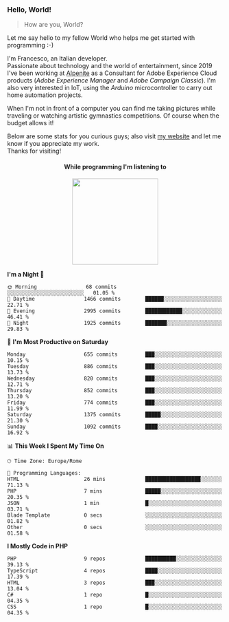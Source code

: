 ### Hello, World!

> How are you, World?

Let me say hello to my fellow World who helps me get started with programming :-)

I'm Francesco, an Italian developer.  
Passionate about technology and the world of entertainment, since 2019 I've been working at [Alpenite](https://www.alpenite.com) as a Consultant for Adobe Experience Cloud products (*Adobe Experience Manager* and *Adobe Campaign Classic*). I'm also very interested in IoT, using the *Arduino* microcontroller to carry out home automation projects.

When I'm not in front of a computer you can find me taking pictures while traveling or watching artistic gymnastics competitions. Of course when the budget allows it!

Below are some stats for you curious guys; also visit [my website](https://www.francescorega.eu) and let me know if you appreciate my work.  
Thanks for visiting!

<div align="center">
  <h4>While programming I'm listening to</h4>
  <a href="https://apps.francescorega.eu/now-playing/11147232609" target="_blank"><img src="https://apps.francescorega.eu/now-playing/11147232609" width="200"></a>
</div>

<!--START_SECTION:waka-->
**I'm a Night 🦉** 

```text
🌞 Morning                68 commits          ░░░░░░░░░░░░░░░░░░░░░░░░░   01.05 % 
🌆 Daytime                1466 commits        ██████░░░░░░░░░░░░░░░░░░░   22.71 % 
🌃 Evening                2995 commits        ████████████░░░░░░░░░░░░░   46.41 % 
🌙 Night                  1925 commits        ███████░░░░░░░░░░░░░░░░░░   29.83 % 
```
📅 **I'm Most Productive on Saturday** 

```text
Monday                   655 commits         ███░░░░░░░░░░░░░░░░░░░░░░   10.15 % 
Tuesday                  886 commits         ███░░░░░░░░░░░░░░░░░░░░░░   13.73 % 
Wednesday                820 commits         ███░░░░░░░░░░░░░░░░░░░░░░   12.71 % 
Thursday                 852 commits         ███░░░░░░░░░░░░░░░░░░░░░░   13.20 % 
Friday                   774 commits         ███░░░░░░░░░░░░░░░░░░░░░░   11.99 % 
Saturday                 1375 commits        █████░░░░░░░░░░░░░░░░░░░░   21.30 % 
Sunday                   1092 commits        ████░░░░░░░░░░░░░░░░░░░░░   16.92 % 
```


📊 **This Week I Spent My Time On** 

```text
🕑︎ Time Zone: Europe/Rome

💬 Programming Languages: 
HTML                     26 mins             ██████████████████░░░░░░░   71.13 % 
PHP                      7 mins              █████░░░░░░░░░░░░░░░░░░░░   20.35 % 
JSON                     1 min               █░░░░░░░░░░░░░░░░░░░░░░░░   03.71 % 
Blade Template           0 secs              ░░░░░░░░░░░░░░░░░░░░░░░░░   01.82 % 
Other                    0 secs              ░░░░░░░░░░░░░░░░░░░░░░░░░   01.58 % 
```

**I Mostly Code in PHP** 

```text
PHP                      9 repos             ██████████░░░░░░░░░░░░░░░   39.13 % 
TypeScript               4 repos             ████░░░░░░░░░░░░░░░░░░░░░   17.39 % 
HTML                     3 repos             ███░░░░░░░░░░░░░░░░░░░░░░   13.04 % 
C#                       1 repo              █░░░░░░░░░░░░░░░░░░░░░░░░   04.35 % 
CSS                      1 repo              █░░░░░░░░░░░░░░░░░░░░░░░░   04.35 % 
```




<!--END_SECTION:waka-->
